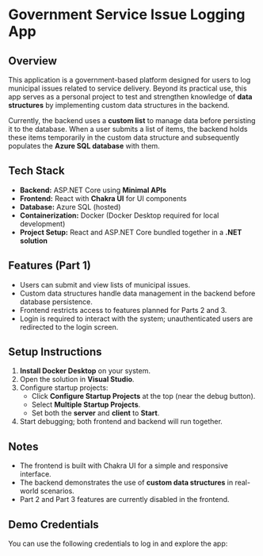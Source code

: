 # Government Service Issue Logging App

## Overview
This application is a government-based platform designed for users to log municipal issues related to service delivery. Beyond its practical use, this app serves as a personal project to test and strengthen knowledge of **data structures** by implementing custom data structures in the backend.

Currently, the backend uses a **custom list** to manage data before persisting it to the database. When a user submits a list of items, the backend holds these items temporarily in the custom data structure and subsequently populates the **Azure SQL database** with them.

## Tech Stack
- **Backend:** ASP.NET Core using **Minimal APIs**  
- **Frontend:** React with **Chakra UI** for UI components  
- **Database:** Azure SQL (hosted)  
- **Containerization:** Docker (Docker Desktop required for local development)  
- **Project Setup:** React and ASP.NET Core bundled together in a **.NET solution**

## Features (Part 1)
- Users can submit and view lists of municipal issues.
- Custom data structures handle data management in the backend before database persistence.
- Frontend restricts access to features planned for Parts 2 and 3.
- Login is required to interact with the system; unauthenticated users are redirected to the login screen.

## Setup Instructions
1. **Install Docker Desktop** on your system.
2. Open the solution in **Visual Studio**.
3. Configure startup projects:
   - Click **Configure Startup Projects** at the top (near the debug button).
   - Select **Multiple Startup Projects**.
   - Set both the **server** and **client** to **Start**.
4. Start debugging; both frontend and backend will run together.

## Notes
- The frontend is built with Chakra UI for a simple and responsive interface.
- The backend demonstrates the use of **custom data structures** in real-world scenarios.
- Part 2 and Part 3 features are currently disabled in the frontend.

## Demo Credentials
You can use the following credentials to log in and explore the app:
